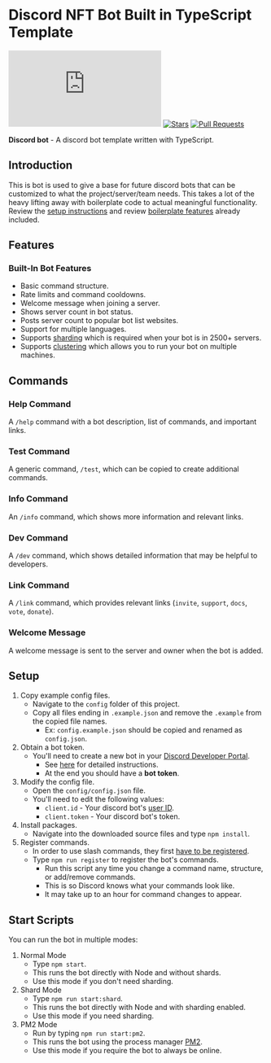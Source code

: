 # Discord NFT Bot Built in TypeScript Template

[![discord.js](https://img.shields.io/github/package-json/dependency-version/KevinNovak/Discord-Bot-TypeScript-Template/discord.js)](https://discord.js.org/)
[![Stars](https://img.shields.io/github/stars/eiab30p/waitlist-entry-bot.svg)](https://github.com//eiab30p/waitlist-entry-bot/stargazers)
[![Pull Requests](https://img.shields.io/badge/Pull%20Requests-Welcome!-brightgreen)](https://github.com//eiab30p/waitlist-entry-bot/pulls)


**Discord bot** - A discord bot template written with TypeScript.

## Introduction

This is bot is used to give a base for future discord bots that can be customized to what the project/server/team needs. This takes a lot of the heavy lifting away with boilerplate code to actual meaningful functionality. Review the [setup instructions](#setup) and review [boilerplate features](#features) already included.


<!-- For help using this template, feel free to [join our support server](https://discord.gg/Vyf6fEWbVr)!

[![Discord Shield](https://discord.com/api/guilds/660711235766976553/widget.png?style=shield)](https://discord.gg/Vyf6fEWbVr) -->

## Features

### Built-In Bot Features

- Basic command structure.
- Rate limits and command cooldowns.
- Welcome message when joining a server.
- Shows server count in bot status.
- Posts server count to popular bot list websites.
- Support for multiple languages.
- Supports [sharding](https://discordjs.guide/sharding/) which is required when your bot is in 2500+ servers.
- Supports [clustering](https://github.com/KevinNovak/Discord-Bot-TypeScript-Template-Master-Api) which allows you to run your bot on multiple machines.

## Commands

### Help Command

A `/help` command with a bot description, list of commands, and important links.

### Test Command

A generic command, `/test`, which can be copied to create additional commands.

### Info Command

An `/info` command, which shows more information and relevant links.

### Dev Command

A `/dev` command, which shows detailed information that may be helpful to developers.

### Link Command

A `/link` command, which provides relevant links (`invite`, `support`, `docs`, `vote`, `donate`).

### Welcome Message

A welcome message is sent to the server and owner when the bot is added.

## Setup

1. Copy example config files.
    - Navigate to the `config` folder of this project.
    - Copy all files ending in `.example.json` and remove the `.example` from the copied file names.
        - Ex: `config.example.json` should be copied and renamed as `config.json`.
2. Obtain a bot token.
    - You'll need to create a new bot in your [Discord Developer Portal](https://discord.com/developers/applications/).
        - See [here](https://www.writebots.com/discord-bot-token/) for detailed instructions.
        - At the end you should have a **bot token**.
3. Modify the config file.
    - Open the `config/config.json` file.
    - You'll need to edit the following values:
        - `client.id` - Your discord bot's [user ID](https://techswift.org/2020/04/22/how-to-find-your-user-id-on-discord/).
        - `client.token` - Your discord bot's token.
4. Install packages.
    - Navigate into the downloaded source files and type `npm install`.
5. Register commands.
    - In order to use slash commands, they first [have to be registered](https://discordjs.guide/interactions/registering-slash-commands.html#registering-slash-commands).
    - Type `npm run register` to register the bot's commands.
        - Run this script any time you change a command name, structure, or add/remove commands.
        - This is so Discord knows what your commands look like.
        - It may take up to an hour for command changes to appear.

## Start Scripts

You can run the bot in multiple modes:

1. Normal Mode
    - Type `npm start`.
    - This runs the bot directly with Node and without shards.
    - Use this mode if you don't need sharding.
2. Shard Mode
    - Type `npm run start:shard`.
    - This runs the bot directly with Node and with sharding enabled.
    - Use this mode if you need sharding.
3. PM2 Mode
    - Run by typing `npm run start:pm2`.
    - This runs the bot using the process manager [PM2](https://pm2.keymetrics.io/).
    - Use this mode if you require the bot to always be online.
